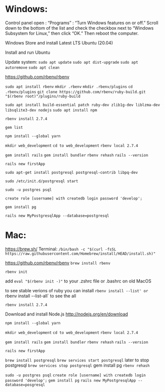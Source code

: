 # Windows:

Control panel open : “Programs” : “Turn Windows features on or off.” 
Scroll down to the bottom of the list and check the checkbox next to “Windows Subsystem for Linux,” then click “OK.” Then reboot the computer.

Windows Store and install Latest LTS Ubuntu (20.04)

Install and run Ubuntu

Update system:
	`sudo apt update`
	`sudo apt dist-upgrade`
	`sudo apt autoremove`
	`sudo apt clean`
	

https://github.com/rbenv/rbenv

`sudo apt install rbenv`
`mkdir .rbenv`
`mkdir .rbenv/plugins`
`cd .rbenv/plugins`
`git clone https://github.com/rbenv/ruby-build.git "$(rbenv root)"/plugins/ruby-build`


`sudo apt install build-essential patch ruby-dev zlib1g-dev liblzma-dev libsqlite3-dev nodejs`
`sudo apt install npm`

`rbenv install 2.7.4`

`gem list`

`npm install --global yarn`

`mkdir web_development`
`cd to web_development`
`rbenv local 2.7.4`

`gem install rails`
`gem install bundler`
`rbenv rehash`
`rails --version`

`rails new firstApp`

`sudo apt-get install postgresql postgresql-contrib libpq-dev`

`sudo /etc/init.d/postgresql start`

`sudo -u postgres psql` 

`create role [username] with createdb login password 'develop';`

`gem install pg`

`rails new MyPostgresqlApp --database=postgresql`






# Mac:
https://brew.sh/
Terminal: 
`/bin/bash -c "$(curl -fsSL https://raw.githubusercontent.com/Homebrew/install/HEAD/install.sh)"`

https://github.com/rbenv/rbenv
`brew install rbenv`

`rbenv init`

add `eval "$(rbenv init -)"` to your .zshrc file or .bashrc on old MacOS

to see stable verions of ruby you can install `rbenv install --list' or `rbenv install --list-all` to see the all 


`rbenv install 2.7.4`


Download and install Node.js
http://nodejs.org/en/download

`npm install --global yarn`

`mkdir web_development`
`cd to web_development`
`rbenv local 2.7.4`

`gem install rails`
`gem install bundler`
`rbenv rehash`
`rails --version`

`rails new firstApp`

`brew install postgresql`
`brew services start postgresql`
later to stop postgresql `brew services stop postgresql`
gem install pg
`rbenv rehash`


`sudo -u postgres psql` 
`create role [username] with createdb login password 'develop';`
`gem install pg`
`rails new MyPostgresqlApp --database=posgresql`


